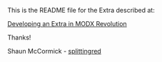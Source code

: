 This is the README file for the Extra described at:

[Developing an Extra in MODX Revolution](http://rtfm.modx.com/display/revolution20/Developing+an+Extra+in+MODX+Revolution "In the Official MODX Documentation")

Thanks!

Shaun McCormick - [splittingred](http://twitter.com/splittingred)

